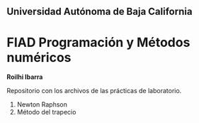 ## Universidad Autónoma de Baja California 
# FIAD Programación y Métodos numéricos 

**Roilhi Ibarra**

Repositorio con los archivos de las prácticas de laboratorio.

1. Newton Raphson
2. Método del trapecio





